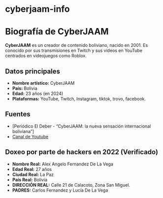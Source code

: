 # cyberjaam-info
# Biografía de CyberJAAM

**CyberJAAM** es un creador de contenido boliviano, nacido en 2001. Es conocido por sus transmisiones en Twitch y sus videos en YouTube centrados en videojuegos como Roblox.

## Datos principales
- **Nombre artístico:** CyberJAAM  
- **País:** Bolivia  
- **Edad:** 23 años (en 2024)  
- **Plataformas:** YouTube, Twitch, Instagram, tiktok, trovo, facebook.

## Fuentes
- [Periódico El Deber - “CyberJAAM: la nueva sensación internacional boliviana”]
- [Canal de Youtube](https://www.youtube.com/cyberjaam)

## Doxeo por parte de hackers en 2022 (Verificado)
- **Nombre Real:** Alex Angelo Fernandez De La Vega
- **Edad Real:** 27 años
- **Ciudad Real:** La Paz
- **País Real:** Bolivia
- **DIRECCIÓN REAL:** Calle 21 de Calacoto, Zona San Miguel.
- **PADRES:** Carlos Fernandez y Lucía De La Vega
